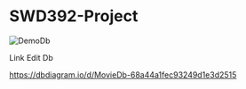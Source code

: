 # SWD392-Project



![DemoDb](https://raw.githubusercontent.com/nammm309/SWD392-Project/main/Other/SWD392.png)




Link Edit Db 

https://dbdiagram.io/d/MovieDb-68a44a1fec93249d1e3d2515

